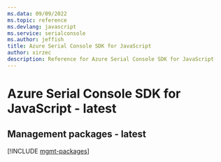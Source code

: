 ```yaml
---
ms.data: 09/09/2022
ms.topic: reference
ms.devlang: javascript
ms.service: serialconsole
ms.author: jeffish
title: Azure Serial Console SDK for JavaScript
author: xirzec
description: Reference for Azure Serial Console SDK for JavaScript
---
```

# Azure Serial Console SDK for JavaScript - latest

## Management packages - latest
[!INCLUDE [mgmt-packages](serial-console-mgmt-index.md)]